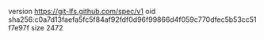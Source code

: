 version https://git-lfs.github.com/spec/v1
oid sha256:c0a7d13faefa5fc5f84af92fdf0d96f99866d4f059c770dfec5b53cc51f7e97f
size 2472
